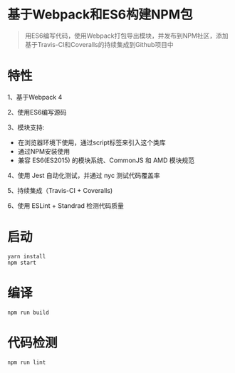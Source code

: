 # 基于Webpack和ES6构建NPM包

> 用ES6编写代码，使用Webpack打包导出模块，并发布到NPM社区，添加基于Travis-CI和Coveralls的持续集成到Github项目中

# 特性

1、基于Webpack 4

2、使用ES6编写源码

3、模块支持:

- 在浏览器环境下使用，通过script标签来引入这个类库
- 通过NPM安装使用
- 兼容 ES6(ES2015) 的模块系统、CommonJS 和 AMD 模块规范

4、使用 Jest 自动化测试，并通过 nyc 测试代码覆盖率

5、持续集成（Travis-CI + Coveralls)

6、使用 ESLint + Standrad 检测代码质量

# 启动

```$xslt
yarn install
npm start
```

# 编译

```$xslt
npm run build
```

# 代码检测

```$xslt
npm run lint
```
